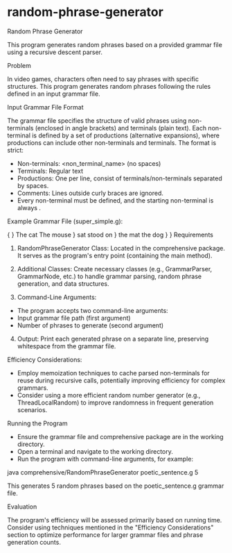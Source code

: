 # random-phrase-generator

Random Phrase Generator

This program generates random phrases based on a provided grammar file using a recursive descent parser.

Problem

In video games, characters often need to say phrases with specific structures. This program generates random phrases following the rules defined in an input grammar file.

Input Grammar File Format

The grammar file specifies the structure of valid phrases using non-terminals (enclosed in angle brackets) and terminals (plain text). Each non-terminal is defined by a set of productions (alternative expansions), where productions can include other non-terminals and terminals. The format is strict:

- Non-terminals: <non_terminal_name> (no spaces)
- Terminals: Regular text
- Productions: One per line, consist of terminals/non-terminals separated by spaces.
- Comments: Lines outside curly braces are ignored.
- Every non-terminal must be defined, and the starting non-terminal is always <start>.

Example Grammar File (super_simple.g):

{
  <sentence>
    <noun> <verb> <object>
  }
  <noun>
    The cat
    The mouse
  }
  <verb>
    sat
    stood on
  }
  <object>
    the mat
    the dog
  }
}
Requirements

1) RandomPhraseGenerator Class:
Located in the comprehensive package. It serves as the program's entry point (containing the main method).

2) Additional Classes:
Create necessary classes (e.g., GrammarParser, GrammarNode, etc.) to handle grammar parsing, random phrase generation, and data structures.

3) Command-Line Arguments:
- The program accepts two command-line arguments:
- Input grammar file path (first argument)
- Number of phrases to generate (second argument)

4) Output:
Print each generated phrase on a separate line, preserving whitespace from the grammar file.

Efficiency Considerations:
- Employ memoization techniques to cache parsed non-terminals for reuse during recursive calls, potentially improving efficiency for complex grammars.
- Consider using a more efficient random number generator (e.g., ThreadLocalRandom) to improve randomness in frequent generation scenarios.

Running the Program

- Ensure the grammar file and comprehensive package are in the working directory.
- Open a terminal and navigate to the working directory.
- Run the program with command-line arguments, for example:

java comprehensive/RandomPhraseGenerator poetic_sentence.g 5

This generates 5 random phrases based on the poetic_sentence.g grammar file.

Evaluation

The program's efficiency will be assessed primarily based on running time. Consider using techniques mentioned in the "Efficiency Considerations" section to optimize performance for larger grammar files and phrase generation counts.
